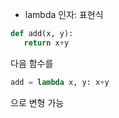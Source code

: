

- lambda 인자: 표현식

```python
def add(x, y):
   return x+y
```

다음 함수를 
```python
add = lambda x, y: x+y
```

으로 변형 가능 
